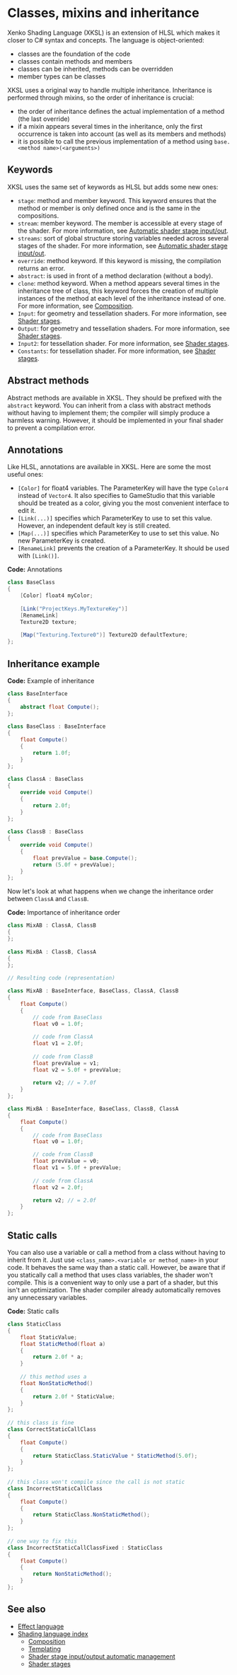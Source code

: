 # Classes, mixins and inheritance

Xenko Shading Language (XKSL) is an extension of HLSL which makes it closer to C# syntax and concepts. The language is object-oriented:

- classes are the foundation of the code
- classes contain methods and members
- classes can be inherited, methods can be overridden
- member types can be classes

XKSL uses a original way to handle multiple inheritance. Inheritance is performed through mixins, so the order of inheritance is crucial:

- the order of inheritance defines the actual implementation of a method (the last override)
- if a mixin appears several times in the inheritance, only the first occurrence is taken into account (as well as its members and methods)
- it is possible to call the previous implementation of a method using `base.<method name>(<arguments>)`

## Keywords

XKSL uses the same set of keywords as HLSL but adds some new ones:

- `stage`: method and member keyword. This keyword ensures that the method or member is only defined once and is the same in the compositions.
- `stream`: member keyword. The member is accessible at every stage of the shader. For more information, see [Automatic shader stage input/out](automatic-shader-stage-input-output.md).
- `streams`: sort of global structure storing variables needed across several stages of the shader. For more information, see [Automatic shader stage input/out](automatic-shader-stage-input-output.md).
- `override`: method keyword. If this keyword is missing, the compilation returns an error.
- `abstract`: is used in front of a method declaration (without a body).
- `clone`: method keyword. When a method appears several times in the inheritance tree of class, this keyword forces the creation of multiple instances of the method at each level of the inheritance instead of one. For more information, see [Composition](composition.md).
- `Input`: for geometry and tessellation shaders. For more information, see [Shader stages](shader-stages.md).
- `Output`: for geometry and tessellation shaders. For more information, see [Shader stages](shader-stages.md).
- `Input2`: for tessellation shader. For more information, see [Shader stages](shader-stages.md).
- `Constants`: for tessellation shader. For more information, see [Shader stages](shader-stages.md).

## Abstract methods

Abstract methods are available in XKSL. They should be prefixed with the `abstract` keyword. You can inherit from a class with abstract methods without having to implement them; the compiler will simply produce a harmless warning. However, it should be implemented in your final shader to prevent a compilation error.

## Annotations

Like HLSL, annotations are available in XKSL. Here are some the most useful ones:

- `[Color]` for float4 variables. The ParameterKey will have the type `Color4` instead of `Vector4`. It also specifies to GameStudio that this variable should be treated as a color, giving you the most convenient interface to edit it.
- `[Link(...)]` specifies which ParameterKey to use to set this value. However, an independent default key is still created.
- `[Map(...)]` specifies which ParameterKey to use to set this value. No new ParameterKey is created.
- `[RenameLink]` prevents the creation of a ParameterKey. It should be used with `[Link()]`.

**Code:** Annotations

```cs
class BaseClass
{
	[Color] float4 myColor;
 
	[Link("ProjectKeys.MyTextureKey")]
	[RenameLink]
	Texture2D texture;
 
	[Map("Texturing.Texture0")] Texture2D defaultTexture;
};
```

## Inheritance example

**Code:** Example of inheritance

```cs
class BaseInterface
{
	abstract float Compute();
};
 
class BaseClass : BaseInterface
{
	float Compute()
	{
		return 1.0f;
	}
};
 
class ClassA : BaseClass
{
	override void Compute()
	{
		return 2.0f;
	}
};
 
class ClassB : BaseClass
{
	override void Compute()
	{
		float prevValue = base.Compute();
		return (5.0f + prevValue);
	}
};
```

Now let's look at what happens when we change the inheritance order between `ClassA` and `ClassB`.

**Code:** Importance of inheritance order

```cs
class MixAB : ClassA, ClassB
{
};
 
class MixBA : ClassB, ClassA
{
};
 
// Resulting code (representation)

class MixAB : BaseInterface, BaseClass, ClassA, ClassB
{
	float Compute()
	{
		// code from BaseClass
		float v0 = 1.0f;
 
		// code from ClassA
		float v1 = 2.0f;
 
		// code from ClassB
		float prevValue = v1;
		float v2 = 5.0f + prevValue;
 
		return v2; // = 7.0f
	}
};

class MixBA : BaseInterface, BaseClass, ClassB, ClassA
{
	float Compute()
	{
		// code from BaseClass
		float v0 = 1.0f;

		// code from ClassB
		float prevValue = v0;
		float v1 = 5.0f + prevValue;
		
		// code from ClassA
		float v2 = 2.0f;

		return v2; // = 2.0f
	}
};
```

## Static calls

You can also use a variable or call a method from a class without having to inherit from it. Just use `<class_name>.<variable or method_name>` in your code. It behaves the same way than a static call. However, be aware that if you statically call a method that uses class variables, the shader won't compile. This is a convenient way to only use a part of a shader, but this isn't an optimization. The shader compiler already automatically removes any unnecessary variables.

**Code:** Static calls

```cs
class StaticClass
{
	float StaticValue;
	float StaticMethod(float a)
	{
		return 2.0f * a;
	}
 
	// this method uses a
	float NonStaticMethod()
	{
		return 2.0f * StaticValue;
	}
};
 
// this class is fine
class CorrectStaticCallClass
{
	float Compute()
	{
		return StaticClass.StaticValue * StaticMethod(5.0f);
	}
};
 
// this class won't compile since the call is not static
class IncorrectStaticCallClass 
{
	float Compute()
	{
		return StaticClass.NonStaticMethod();
	}
};
 
// one way to fix this
class IncorrectStaticCallClassFixed : StaticClass
{
	float Compute()
	{
		return NonStaticMethod();
	}
};
```

## See also

* [Effect language](../effect-language.md)
* [Shading language index](index.md)
    - [Composition](composition.md)
    - [Templating](template.md)
    - [Shader stage input/output automatic management](automatic-shader-stage-input-output.md)
	- [Shader stages](shader-stages.md)